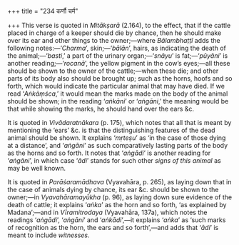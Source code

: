 +++
title = "234 कर्णौ चर्म"

+++
This verse is quoted in *Mitākṣarā* (2.164), to the effect, that if the
cattle placed in charge of a keeper should die by chance, then he should
make over its ear and other things to the owner;—where *Bālambhaṭṭī*
adds the following notes:—‘*Charma*’, skin;—‘*bālān*’, hairs, as
indicating the death of the animal;—‘*basti*,’ a part of the urinary
organ;—‘*snāyu*’ is fat;—‘*pūyāni*’ is another reading;—‘*rocanā*’, the
yellow pigment in the cow’s eyes;—all these should be shown to the owner
of the cattle;—when these die; and other parts of its body also should
be brought up; such as the horns, hoofs and so forth, which would
indicate the particular animal that may have died. If we read
‘*Aṅkāṃśca*,’ it would mean the marks made on the body of the animal
should be shown; in the reading ‘*aṅkāni*’ or ‘*aṅgāni*,’ the meaning
would be that while showing the marks, he should hand over the ears &c.

It is quoted in *Vivādaratnākara* (p. 175), which notes that all that is
meant by mentioning the ‘ears’ &c. is that the distinguishing features
of the dead animal should be shown. It explains ‘*mṛteṣu*’ as ‘in the
case of those dying at a distance’, and ‘*aṅgāni*’ as such comparatively
lasting parts of the body as the horns and so forth. It notes that
‘*aṅgādi*’ is another reading for ‘*aṅgāni*’, in which case ‘*ādi*’
stands for such other *signs of this animal* as may be well known.

It is quoted in *Parāśaramādhava* (Vyavahāra, p. 265), as laying down
that in the case of animals dying by chance, its ear &c. should be shown
to the owner;—in *Vyavahāramayūkha* (p. 96), as laying down sure
evidence of the death of cattle; it explains ‘*aṅka*’ as the horn and so
forth, ‘as explained by Madana’;—and in *Vīramitrodaya* (Vyavahāra,
137a), which notes the readings ‘*aṅgādi*’, ‘*aṅgāni*’ and
‘*aṅkādi*’,—it explains ‘*aṅka*’ as ‘such marks of recognition as the
horn, the ears and so forth’,—and adds that ‘*ādi*’ is meant to include
*witnesses*.


